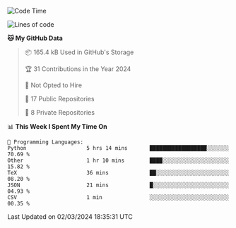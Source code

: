 <!--START_SECTION:waka-->
![Code Time](http://img.shields.io/badge/Code%20Time-855%20hrs%2024%20mins-blue)

![Lines of code](https://img.shields.io/badge/From%20Hello%20World%20I%27ve%20Written-205.8%20thousand%20lines%20of%20code-blue)

**🐱 My GitHub Data** 

> 📦 165.4 kB Used in GitHub's Storage 
 > 
> 🏆 31 Contributions in the Year 2024
 > 
> 🚫 Not Opted to Hire
 > 
> 📜 17 Public Repositories 
 > 
> 🔑 8 Private Repositories 
 > 
📊 **This Week I Spent My Time On** 

```text
💬 Programming Languages: 
Python                   5 hrs 14 mins       ██████████████████░░░░░░░   70.69 % 
Other                    1 hr 10 mins        ████░░░░░░░░░░░░░░░░░░░░░   15.82 % 
TeX                      36 mins             ██░░░░░░░░░░░░░░░░░░░░░░░   08.20 % 
JSON                     21 mins             █░░░░░░░░░░░░░░░░░░░░░░░░   04.93 % 
CSV                      1 min               ░░░░░░░░░░░░░░░░░░░░░░░░░   00.35 % 
```


 Last Updated on 02/03/2024 18:35:31 UTC
<!--END_SECTION:waka-->
